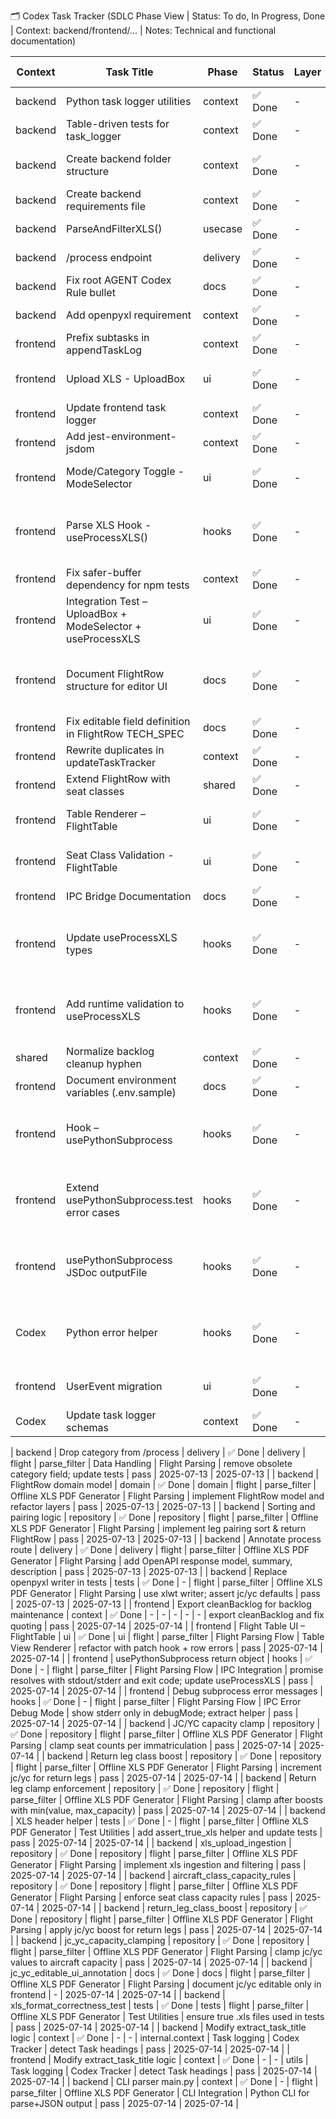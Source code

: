 🗂️ Codex Task Tracker (SDLC Phase View | Status: To do, In Progress, Done | Context: backend/frontend/... | Notes: Technical and functional documentation)

| Context  | Task Title                                                  | Phase    | Status  | Layer | Domain | Module                                    | Epic                              | Feature                  | Description                                                      | Test Status | Created    | Updated    |
| -------- | ----------------------------------------------------------- | -------- | ------- | ----- | ------ | ----------------------------------------- | --------------------------------- | ------------------------ | ---------------------------------------------------------------- | ----------- | ---------- | ---------- |
| backend  | Python task logger utilities                                | context  | ✅ Done | -     | -      | internal.context                          | Task logging                      | Codex Tracker            | python port of go utilities                                      | -           | 2025-07-10 | 2025-07-11 |
| backend  | Table-driven tests for task_logger                          | context  | ✅ Done | -     | -      | internal.context                          | Task logging                      | Codex Tracker            | added pytest table-driven tests                                  | -           | 2025-07-10 | 2025-07-11 |
| backend  | Create backend folder structure                             | context  | ✅ Done | -     | -      | setup                                     | Setup                             | Initial Scaffolding      | added delivery/usecase/repository directories                    | -           | 2025-07-10 | 2025-07-11 |
| backend  | Create backend requirements file                            | context  | ✅ Done | -     | -      | setup                                     | Setup                             | Initial Scaffolding      | added requirements.txt and docs                                  | -           | 2025-07-10 | 2025-07-11 |
| backend  | ParseAndFilterXLS()                                         | usecase  | ✅ Done | -     | -      | repository                                | Data Handling                     | Flight Parsing           | implemented parser in backend/repository/xls_parser.py           | -           | 2025-07-10 | 2025-07-11 |
| backend  | /process endpoint                                           | delivery | ✅ Done | -     | -      | delivery                                  | Data Handling                     | Flight Parsing           | implemented FastAPI route                                        | -           | 2025-07-10 | 2025-07-11 |
| backend  | Fix root AGENT Codex Rule bullet                            | docs     | ✅ Done | -     | -      | documentation                             | Docs                              | Governance               | completed bullet text and newline                                | -           | 2025-07-11 | 2025-07-11 |
| backend  | Add openpyxl requirement                                    | context  | ✅ Done | -     | -      | setup                                     | Setup                             | Dependencies             | added openpyxl dependency and CI install step                    | -           | 2025-07-11 | 2025-07-11 |
| frontend | Prefix subtasks in appendTaskLog                            | context  | ✅ Done | -     | -      | -                                         | -                                 | -                        | ts logger with parentTaskName                                    | -           | 2025-07-11 | 2025-07-11 |
| frontend | Upload XLS - UploadBox                                      | ui       | ✅ Done | -     | -      | UploadBox.tsx                             | XLS Upload UX                     | File Upload UI           | initial implementation                                           | -           | 2025-07-11 | 2025-07-11 |
| frontend | Update frontend task logger                                 | context  | ✅ Done | -     | -      | -                                         | -                                 | -                        | switched to codex_task_tracker.md                                | -           | 2025-07-11 | 2025-07-11 |
| frontend | Add jest-environment-jsdom                                  | context  | ✅ Done | -     | -      | -                                         | -                                 | -                        | added dev dependency                                             | -           | 2025-07-11 | 2025-07-11 |
| frontend | Mode/Category Toggle - ModeSelector                         | ui       | ✅ Done | -     | -      | ModeSelector.tsx                          | XLS Upload UX                     | ModeSelector Component   | implemented ModeSelector with tests                              | -           | 2025-07-11 | 2025-07-11 |
| frontend | Parse XLS Hook - useProcessXLS()                            | hooks    | ✅ Done | -     | -      | useProcessXLS.ts                          | Flight File Ingestion & Filtering | XLS Filtering Logic      | refactored to usePythonSubprocess                                | pass        | 2025-07-11 | 2025-07-14 |
| frontend | Fix safer-buffer dependency for npm tests                   | context  | ✅ Done | -     | -      | -                                         | -                                 | -                        | added safer-buffer dependency                                    | -           | 2025-07-11 | 2025-07-11 |
| frontend | Integration Test – UploadBox + ModeSelector + useProcessXLS | ui       | ✅ Done | -     | -      | UploadFlow.integration.test.tsx           | XLS Upload UX                     | Integrated Upload Flow   | integration test added                                           | -           | 2025-07-11 | 2025-07-11 |
| frontend | Document FlightRow structure for editor UI                  | docs     | ✅ Done | -     | -      | docs/flightRow.md                         | Flight File Ingestion & Filtering | Schema Definition        | added J/C and Y/C docs                                           | -           | 2025-07-11 | 2025-07-14 |
| frontend | Fix editable field definition in FlightRow TECH_SPEC        | docs     | ✅ Done | -     | -      | -                                         | -                                 | -                        | clarify editable j/y fields                                      | -           | 2025-07-11 | 2025-07-11 |
| frontend | Rewrite duplicates in updateTaskTracker                     | context  | ✅ Done | -     | -      | -                                         | -                                 | -                        | rewrite duplicate rows and add tests                             | -           | 2025-07-11 | 2025-07-11 |
| frontend | Extend FlightRow with seat classes                          | shared   | ✅ Done | -     | -      | -                                         | -                                 | -                        | add j_class and y_class fields; update tests                     | -           | 2025-07-12 | 2025-07-12 |
| frontend | Table Renderer – FlightTable                                | ui       | ✅ Done | -     | -      | FlightTable.tsx                           | XLS Upload UX                     | Table UI                 | implement table component                                        | -           | 2025-07-12 | 2025-07-12 |
| frontend | Seat Class Validation - FlightTable                         | ui       | ✅ Done | -     | -      | FlightTable.tsx                           | XLS Upload UX                     | Data Validation          | j/y class validation 0-99 with error state                       | -           | 2025-07-12 | 2025-07-12 |
| frontend | IPC Bridge Documentation                                    | docs     | ✅ Done | -     | -      | -                                         | -                                 | -                        | PRD + TECH_SPEC for Python subprocess bridge                     | -           | 2025-07-12 | 2025-07-12 |
| frontend | Update useProcessXLS types                                  | hooks    | ✅ Done | -     | -      | useProcessXLS.ts                          | Flight File Ingestion & Filtering | Type Definitions         | update hook to use Mode and Category types                       | -           | 2025-07-12 | 2025-07-12 |
| frontend | Add runtime validation to useProcessXLS                     | hooks    | ✅ Done | -     | -      | useProcessXLS.ts                          | Flight File Ingestion & Filtering | Runtime Safety           | runtime checks for Mode/Category enums                           | -           | 2025-07-12 | 2025-07-12 |
| shared   | Normalize backlog cleanup hyphen                            | context  | ✅ Done | -     | -      | -                                         | -                                 | -                        | handle hyphen names in cleanup                                   | -           | 2025-07-12 | 2025-07-12 |
| frontend | Document environment variables (.env.sample)                | docs     | ✅ Done | -     | -      | -                                         | -                                 | -                        | added env sample and README steps                                | -           | 2025-07-12 | 2025-07-12 |
| frontend | Hook – usePythonSubprocess                                  | hooks    | ✅ Done | -     | -      | usePythonSubprocess.ts                    | Flight File Ingestion & Filtering | IPC Integration          | spawn Python subprocess with typed args                          | -           | 2025-07-12 | 2025-07-12 |
| frontend | Extend usePythonSubprocess.test error cases                 | hooks    | ✅ Done | -     | -      | usePythonSubprocess.test.ts               | Flight File Ingestion & Filtering | IPC Error Handling       | add error and signal rejection tests                             | -           | 2025-07-12 | 2025-07-12 |
| frontend | usePythonSubprocess JSDoc outputFile                        | hooks    | ✅ Done | -     | -      | usePythonSubprocess.ts                    | Flight File Ingestion & Filtering | IPC Developer Experience | document JSON FlightRow array requirement; update TECH_SPEC path | -           | 2025-07-12 | 2025-07-14 |
| Codex    | Python error helper                                         | hooks    | ✅ Done | -     | -      | buildPythonErrorMessage.ts                | Flight File Ingestion & Filtering | IPC Error Handling       | improve subprocess error messages                                | -           | 2025-07-12 | 2025-07-12 |
| frontend | UserEvent migration                                         | ui       | ✅ Done | -     | -      | UploadBox.test.tsx, ModeSelector.test.tsx | XLS Upload UX                     | UI Testing Consistency   | replace fireEvent with userEvent                                 | -           | 2025-07-12 | 2025-07-12 |
| Codex    | Update task logger schemas                                  | context  | ✅ Done | -     | -      | internal.context & utils                  | Task logging                      | Codex Tracker            | update python/typescript loggers for 13 fields                   | pass        | 2025-07-13 | 2025-07-13 |

| backend | Drop category from /process | delivery | ✅ Done | delivery | flight | parse_filter | Data Handling | Flight Parsing | remove obsolete category field; update tests | pass | 2025-07-13 | 2025-07-13 |
| backend | FlightRow domain model | domain | ✅ Done | domain | flight | parse_filter | Offline XLS PDF Generator | Flight Parsing | implement FlightRow model and refactor layers | pass | 2025-07-13 | 2025-07-13 |
| backend | Sorting and pairing logic | repository | ✅ Done | repository | flight | parse_filter | Offline XLS PDF Generator | Flight Parsing | implement leg pairing sort & return FlightRow | pass | 2025-07-13 | 2025-07-13 |
| backend | Annotate process route | delivery | ✅ Done | delivery | flight | parse_filter | Offline XLS PDF Generator | Flight Parsing | add OpenAPI response model, summary, description | pass | 2025-07-13 | 2025-07-13 |
| backend | Replace openpyxl writer in tests | tests | ✅ Done | - | flight | parse_filter | Offline XLS PDF Generator | Flight Parsing | use xlwt writer; assert jc/yc defaults | pass | 2025-07-13 | 2025-07-13 |
| frontend | Export cleanBacklog for backlog maintenance | context | ✅ Done | - | - | - | - | - | export cleanBacklog and fix quoting | pass | 2025-07-14 | 2025-07-14 |
| frontend | Flight Table UI – FlightTable | ui | ✅ Done | ui | flight | parse_filter | Flight Parsing Flow | Table View Renderer | refactor with patch hook + row errors | pass | 2025-07-14 | 2025-07-14 |
| frontend | usePythonSubprocess return object | hooks | ✅ Done | - | flight | parse_filter | Flight Parsing Flow | IPC Integration | promise resolves with stdout/stderr and exit code; update useProcessXLS | pass | 2025-07-14 | 2025-07-14 |
| frontend | Debug subprocess error messages | hooks | ✅ Done | - | flight | parse_filter | Flight Parsing Flow | IPC Error Debug Mode | show stderr only in debugMode; extract helper | pass | 2025-07-14 | 2025-07-14 |
| backend | JC/YC capacity clamp | repository | ✅ Done | repository | flight | parse_filter | Offline XLS PDF Generator | Flight Parsing | clamp seat counts per immatriculation | pass | 2025-07-14 | 2025-07-14 |
| backend | Return leg class boost | repository | ✅ Done | repository | flight | parse_filter | Offline XLS PDF Generator | Flight Parsing | increment jc/yc for return legs | pass | 2025-07-14 | 2025-07-14 |
| backend | Return leg clamp enforcement | repository | ✅ Done | repository | flight | parse_filter | Offline XLS PDF Generator | Flight Parsing | clamp after boosts with min(value, max_capacity) | pass | 2025-07-14 | 2025-07-14 |
| backend | XLS header helper | tests | ✅ Done | - | flight | parse_filter | Offline XLS PDF Generator | Test Utilities | add assert_true_xls helper and update tests | pass | 2025-07-14 | 2025-07-14 |
| backend | xls_upload_ingestion | repository | ✅ Done | repository | flight | parse_filter | Offline XLS PDF Generator | Flight Parsing | implement xls ingestion and filtering | pass | 2025-07-14 | 2025-07-14 |
| backend | aircraft_class_capacity_rules | repository | ✅ Done | repository | flight | parse_filter | Offline XLS PDF Generator | Flight Parsing | enforce seat class capacity rules | pass | 2025-07-14 | 2025-07-14 |
| backend | return_leg_class_boost | repository | ✅ Done | repository | flight | parse_filter | Offline XLS PDF Generator | Flight Parsing | apply jc/yc boost for return legs | pass | 2025-07-14 | 2025-07-14 |
| backend | jc_yc_capacity_clamping | repository | ✅ Done | repository | flight | parse_filter | Offline XLS PDF Generator | Flight Parsing | clamp jc/yc values to aircraft capacity | pass | 2025-07-14 | 2025-07-14 |
| backend | jc_yc_editable_ui_annotation | docs | ✅ Done | docs | flight | parse_filter | Offline XLS PDF Generator | Flight Parsing | document jc/yc editable only in frontend | - | 2025-07-14 | 2025-07-14 |
| backend | xls_format_correctness_test | tests | ✅ Done | tests | flight | parse_filter | Offline XLS PDF Generator | Test Utilities | ensure true .xls files used in tests | pass | 2025-07-14 | 2025-07-14 |
| backend | Modify extract_task_title logic | context | ✅ Done | - | - | internal.context | Task logging | Codex Tracker | detect Task <number> headings | pass | 2025-07-14 | 2025-07-14 |
| frontend | Modify extract_task_title logic | context | ✅ Done | - | - | utils | Task logging | Codex Tracker | detect Task <number> headings | pass | 2025-07-14 | 2025-07-14 |
| backend | CLI parser main.py | context | ✅ Done | - | flight | parse_filter | Offline XLS PDF Generator | CLI Integration | Python CLI for parse+JSON output | pass | 2025-07-14 | 2025-07-14 |
